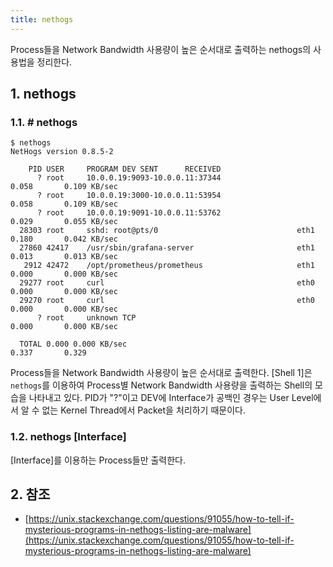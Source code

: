 ```yaml
---
title: nethogs
---
```


Process들을 Network Bandwidth 사용량이 높은 순서대로 출력하는 nethogs의 사용법을 정리한다.

## 1. nethogs

### 1.1. # nethogs

```shell {caption="[Shell 1] nethogs"}
$ nethogs
NetHogs version 0.8.5-2

    PID USER     PROGRAM DEV SENT      RECEIVED
      ? root     10.0.0.19:9093-10.0.0.11:37344                             0.058       0.109 KB/sec
      ? root     10.0.0.19:3000-10.0.0.11:53954                             0.058       0.109 KB/sec
      ? root     10.0.0.19:9091-10.0.0.11:53762                             0.029       0.055 KB/sec
  28303 root     sshd: root@pts/0                               eth1        0.180       0.042 KB/sec
  27860 42417    /usr/sbin/grafana-server                       eth1        0.013       0.013 KB/sec
   2912 42472    /opt/prometheus/prometheus                     eth1        0.000       0.000 KB/sec
  29277 root     curl                                           eth0        0.000       0.000 KB/sec
  29270 root     curl                                           eth0        0.000       0.000 KB/sec
      ? root     unknown TCP                                                0.000       0.000 KB/sec

  TOTAL 0.000 0.000 KB/sec                                                  0.337       0.329
```

Process들을 Network Bandwidth 사용량이 높은 순서대로 출력한다. [Shell 1]은 `nethogs`를 이용하여 Process별 Network Bandwidth 사용량을 출력하는 Shell의 모습을 나타내고 있다. PID가 "?"이고 DEV에 Interface가 공백인 경우는 User Level에서 알 수 없는 Kernel Thread에서 Packet을 처리하기 때문이다.

### 1.2. nethogs [Interface]

[Interface]를 이용하는 Process들만 출력한다.

## 2. 참조

* [https://unix.stackexchange.com/questions/91055/how-to-tell-if-mysterious-programs-in-nethogs-listing-are-malware](https://unix.stackexchange.com/questions/91055/how-to-tell-if-mysterious-programs-in-nethogs-listing-are-malware)


